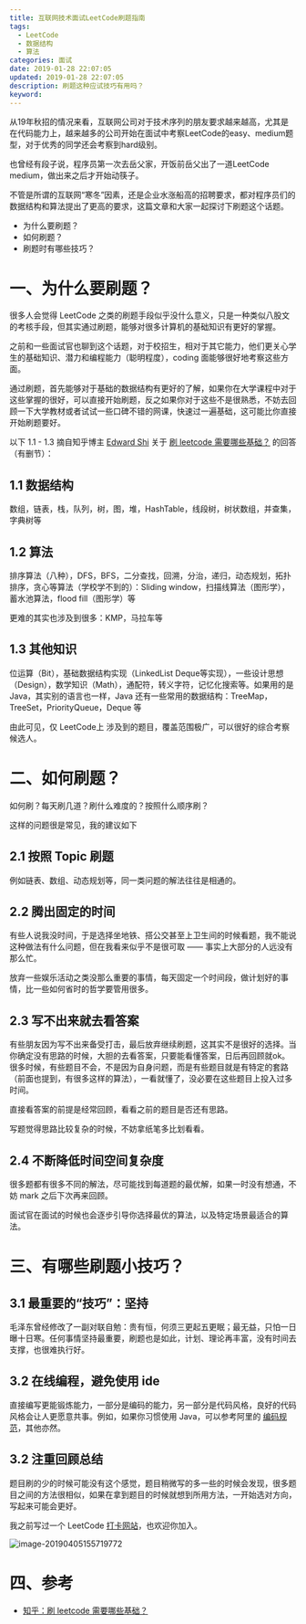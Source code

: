```yaml
---
title: 互联网技术面试LeetCode刷题指南
tags:
  - LeetCode
  - 数据结构
  - 算法
categories: 面试
date: 2019-01-28 22:07:05
updated: 2019-01-28 22:07:05
description: 刷题这种应试技巧有用吗？
keyword:
---
```


从19年秋招的情况来看，互联网公司对于技术序列的朋友要求越来越高，尤其是在代码能力上，越来越多的公司开始在面试中考察LeetCode的easy、medium题型，对于优秀的同学还会考察到hard级别。

也曾经有段子说，程序员第一次去岳父家，开饭前岳父出了一道LeetCode medium，做出来之后才开始动筷子。

不管是所谓的互联网“寒冬”因素，还是企业水涨船高的招聘要求，都对程序员们的数据结构和算法提出了更高的要求，这篇文章和大家一起探讨下刷题这个话题。

- 为什么要刷题？
- 如何刷题？
- 刷题时有哪些技巧？


<!-- more -->

# 一、为什么要刷题？

很多人会觉得 LeetCode 之类的刷题手段似乎没什么意义，只是一种类似八股文的考核手段，但其实通过刷题，能够对很多计算机的基础知识有更好的掌握。

之前和一些面试官也聊到这个话题，对于校招生，相对于其它能力，他们更关心学生的基础知识、潜力和编程能力（聪明程度），coding 面能够很好地考察这些方面。

通过刷题，首先能够对于基础的数据结构有更好的了解，如果你在大学课程中对于这些掌握的很好，可以直接开始刷题，反之如果你对于这些不是很熟悉，不妨去回顾一下大学教材或者试试一些口碑不错的网课，快速过一遍基础，这可能比你直接开始刷题要好。

以下 1.1 - 1.3 摘自知乎博主 [Edward Shi](https://www.zhihu.com/people/skywhat/activities) 关于 [刷 leetcode 需要哪些基础？](https://www.zhihu.com/question/30737325/answer/524120016) 的回答（有删节）：

## 1.1 数据结构

数组，链表，栈，队列，树，图，堆，HashTable，线段树，树状数组，并查集，字典树等

## 1.2 算法

排序算法（八种），DFS，BFS，二分查找，回溯，分治，递归，动态规划，拓扑排序，贪心等算法（学校学不到的）：Sliding window，扫描线算法（图形学），蓄水池算法，flood fill（图形学）等

更难的其实也涉及到很多：KMP，马拉车等

## 1.3 其他知识

位运算（Bit），基础数据结构实现（LinkedList Deque等实现），一些设计思想（Design），数学知识（Math），通配符，转义字符，记忆化搜索等。如果用的是Java，其实别的语言也一样，Java 还有一些常用的数据结构：TreeMap，TreeSet，PriorityQueue，Deque 等

由此可见，仅 LeetCode上 涉及到的题目，覆盖范围极广，可以很好的综合考察候选人。

# 二、如何刷题？

如何刷？每天刷几道？刷什么难度的？按照什么顺序刷？

这样的问题很是常见，我的建议如下

## 2.1 按照 Topic 刷题

例如链表、数组、动态规划等，同一类问题的解法往往是相通的。

## 2.2 腾出固定的时间

有些人说我没时间，于是选择坐地铁、搭公交甚至上卫生间的时候看题，我不能说这种做法有什么问题，但在我看来似乎不是很可取 —— 事实上大部分的人远没有那么忙。

放弃一些娱乐活动之类没那么重要的事情，每天固定一个时间段，做计划好的事情，比一些如何省时的哲学要管用很多。

## 2.3 写不出来就去看答案

有些朋友因为写不出来备受打击，最后放弃继续刷题，这其实不是很好的选择。当你确定没有思路的时候，大胆的去看答案，只要能看懂答案，日后再回顾就ok。很多时候，有些题目不会，不是因为自身问题，而是有些题目就是有特定的套路（前面也提到，有很多这样的算法），一看就懂了，没必要在这些题目上投入过多时间。

直接看答案的前提是经常回顾，看看之前的题目是否还有思路。

写题觉得思路比较复杂的时候，不妨拿纸笔多比划看看。

## 2.4 不断降低时间空间复杂度

很多题都有很多不同的解法，尽可能找到每道题的最优解，如果一时没有想通，不妨 mark 之后下次再来回顾。

面试官在面试的时候也会逐步引导你选择最优的算法，以及特定场景最适合的算法。

# 三、有哪些刷题小技巧？

## 3.1 最重要的“技巧”：坚持

毛泽东曾经修改了一副对联自勉：贵有恒，何须三更起五更眠；最无益，只怕一日曝十日寒。任何事情坚持最重要，刷题也是如此，计划、理论再丰富，没有时间去支撑，也很难执行好。


## 3.2 在线编程，避免使用 ide

直接编写更能锻炼能力，一部分是编码的能力，另一部分是代码风格，良好的代码风格会让人更愿意共事。例如，如果你习惯使用 Java，可以参考阿里的 [编码规范](http://techforum-img.cn-hangzhou.oss-pub.aliyun-inc.com/%E9%98%BF%E9%87%8C%E5%B7%B4%E5%B7%B4Java%E5%BC%80%E5%8F%91%E6%89%8B%E5%86%8C%28%E7%BB%88%E6%9E%81%E7%89%88%29.pdf)，其他亦然。

## 3.2 注重回顾总结

题目刷的少的时候可能没有这个感觉，题目稍微写的多一些的时候会发现，很多题目之间的方法很相似，如果在拿到题目的时候就想到所用方法，一开始选对方向，写起来可能会更好。



我之前写过一个 LeetCode [打卡网站](<https://hellogod.cn/2019-03-03/leetcode-group-website/>)，也欢迎你加入。 

![image-20190405155719772](https://ws3.sinaimg.cn/large/006tNc79ly1g1rtbqguy8j31gk0u0dwk.jpg)

# 四、参考

- [知乎：刷 leetcode 需要哪些基础？](https://www.zhihu.com/question/30737325/answer/524120016)

